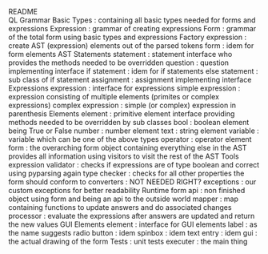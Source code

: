 README <br />
    QL
        Grammar
            Basic Types             : containing all basic types needed for forms and expressions
            Expression              : grammar of creating expressions
            Form                    : grammar of the total form using basic types and expressions
        Factory
            expression              : create AST (expression) elements out of the parsed tokens
            form                    : idem for form elements
        AST
            Statements
                statement           : statement interface who provides the methods needed to be overridden
                question            : question implementing interface
                if statement        : idem for if statements
                else statement      : sub class of if statement
                assignment          : assignment implementing interface
            Expressions
                expression          : interface for expressions
                simple expression   : expression consisting of multiple elements (primites or complex expressions)
                complex expression  : simple (or complex) expression in parenthesis
            Elements
                element             : primitive element interface providing methods needed to be overridden by sub classes
                bool                : boolean element being True or False
                number              : number element
                text                : string element
                variable            : variable which can be one of the above types
                operator            : operator element
            form                    : the overarching form object containing everything else in the AST
                                      provides all information using visitors to visit the rest of the AST
        Tools
            expression validator    : checks if expressions are of type boolean and correct using pyparsing again
            type checker            : checks for all other properties the form should conform to
            converters              : NOT NEEDED RIGHT?
            exceptions              : our custom exceptions for better readability
        Runtime
            form api                : non finished object using form and being an api to the outside world
            mapper                  : map containing functions to update answers and do associated changes
            processor               : evaluate the expressions after answers are updated and return the new values
        GUI
            Elements
               element              : interface for GUI elements
               label                : as the name suggests
               radio button         : idem
               spinbox              : idem
               text entry           : idem
            gui                     : the actual drawing of the form
        Tests                       : unit tests
        executer                    : the main thing

